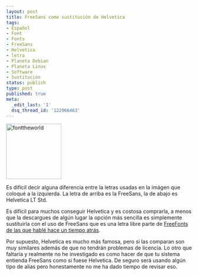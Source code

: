 ```yaml
---
layout: post
title: FreeSans como sustitución de Helvetica
tags:
- Español
- Font
- Fonts
- FreeSans
- Helvetica
- letra
- Planeta Debian
- Planeta Linux
- Software
- Sustitución
status: publish
type: post
published: true
meta:
  _edit_last: '1'
  dsq_thread_id: '122966463'
---
```

<a href="http://ghostbar.ath.cx/wp-content/uploads/2010/01/fonttheworld.png"><img src="http://ghostbar.ath.cx/wp-content/uploads/2010/01/fonttheworld-150x150.png" alt="fonttheworld" title="fonttheworld" width="150" height="150" class="alignleft size-thumbnail wp-image-395" /></a> 

Es difícil decir alguna diferencia entre la letras usadas en la imágen que coloqué a la izquierda. La letra de arriba es la FreeSans, la de abajo es Helvetica LT Std.

Es difícil para muchos conseguir Helvetica y es costosa comprarla, a menos que la descargues de algún lugar la opción más sencilla es simplemente sustituirla con el uso de FreeSans que es una letra libre parte de <a href="http://ghostbar.ath.cx/2009/12/10/me-declaro-un-fanatico-de-las-freefonts/">FreeFonts de las que hablé hace un tiempo atrás</a>.

Por supuesto, Helvetica es mucho más famosa, pero si las comparan son muy similares además de que no tendrán problemas de licencia. Lo otro que faltaría y realmente no he investigado es como hacer de que tu sistema entienda FreeSans como si fuese Helvetica. De seguro será usando algún tipo de alias pero honestamente no me ha dado tiempo de revisar eso.
